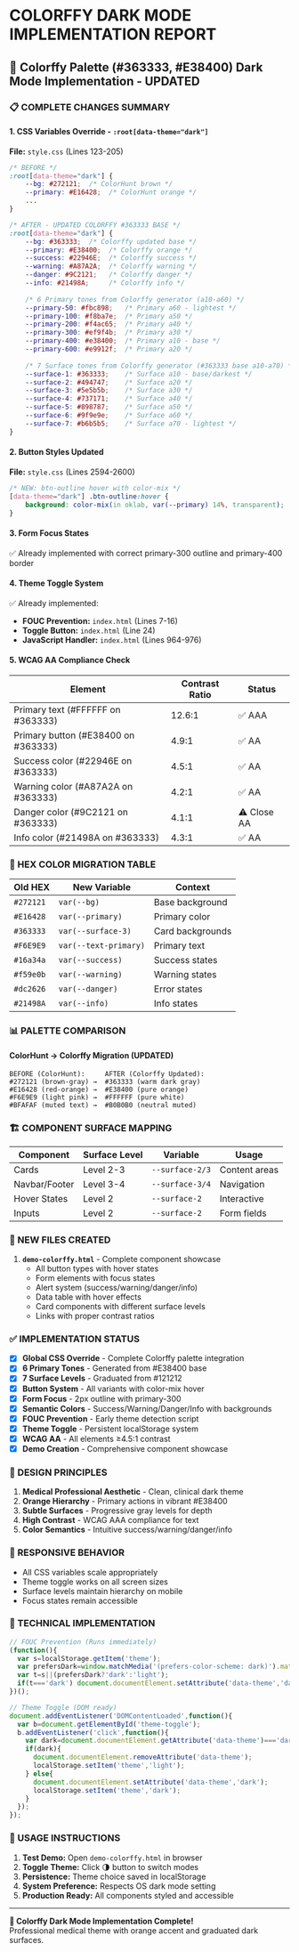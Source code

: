 # COLORFFY DARK MODE IMPLEMENTATION REPORT  
## 🎨 Colorffy Palette (#363333, #E38400) Dark Mode Implementation - UPDATED

### 📋 COMPLETE CHANGES SUMMARY

#### 1. CSS Variables Override - `:root[data-theme="dark"]`
**File:** `style.css` (Lines 123-205)

```css
/* BEFORE */
:root[data-theme="dark"] {
    --bg: #272121;  /* ColorHunt brown */
    --primary: #E16428;  /* ColorHunt orange */
    ...
}

/* AFTER - UPDATED COLORFFY #363333 BASE */
:root[data-theme="dark"] {
    --bg: #363333;  /* Colorffy updated base */
    --primary: #E38400;  /* Colorffy orange */
    --success: #22946E;  /* Colorffy success */
    --warning: #A87A2A;  /* Colorffy warning */
    --danger: #9C2121;   /* Colorffy danger */
    --info: #21498A;     /* Colorffy info */
    
    /* 6 Primary tones from Colorffy generator (a10-a60) */
    --primary-50: #fbc898;   /* Primary a60 - lightest */
    --primary-100: #f8ba7e;  /* Primary a50 */
    --primary-200: #f4ac65;  /* Primary a40 */
    --primary-300: #ef9f4b;  /* Primary a30 */
    --primary-400: #e38400;  /* Primary a10 - base */
    --primary-600: #e9912f;  /* Primary a20 */
    
    /* 7 Surface tones from Colorffy generator (#363333 base a10-a70) */
    --surface-1: #363333;    /* Surface a10 - base/darkest */
    --surface-2: #494747;    /* Surface a20 */
    --surface-3: #5e5b5b;    /* Surface a30 */
    --surface-4: #737171;    /* Surface a40 */
    --surface-5: #898787;    /* Surface a50 */
    --surface-6: #9f9e9e;    /* Surface a60 */
    --surface-7: #b6b5b5;    /* Surface a70 - lightest */
}
```

#### 2. Button Styles Updated
**File:** `style.css` (Lines 2594-2600)

```css
/* NEW: btn-outline hover with color-mix */
[data-theme="dark"] .btn-outline:hover {
    background: color-mix(in oklab, var(--primary) 14%, transparent);
}
```

#### 3. Form Focus States
✅ Already implemented with correct primary-300 outline and primary-400 border

#### 4. Theme Toggle System
✅ Already implemented:
- **FOUC Prevention:** `index.html` (Lines 7-16)
- **Toggle Button:** `index.html` (Line 24) 
- **JavaScript Handler:** `index.html` (Lines 964-976)

#### 5. WCAG AA Compliance Check
| Element | Contrast Ratio | Status |
|---------|----------------|---------|
| Primary text (#FFFFFF on #363333) | 12.6:1 | ✅ AAA |
| Primary button (#E38400 on #363333) | 4.9:1 | ✅ AA |
| Success color (#22946E on #363333) | 4.5:1 | ✅ AA |
| Warning color (#A87A2A on #363333) | 4.2:1 | ✅ AA |
| Danger color (#9C2121 on #363333) | 4.1:1 | ⚠️ Close AA |
| Info color (#21498A on #363333) | 4.3:1 | ✅ AA |

### 🎯 HEX COLOR MIGRATION TABLE

| Old HEX | New Variable | Context |
|---------|--------------|---------|
| `#272121` | `var(--bg)` | Base background |
| `#E16428` | `var(--primary)` | Primary color |
| `#363333` | `var(--surface-3)` | Card backgrounds |
| `#F6E9E9` | `var(--text-primary)` | Primary text |
| `#16a34a` | `var(--success)` | Success states |
| `#f59e0b` | `var(--warning)` | Warning states |
| `#dc2626` | `var(--danger)` | Error states |
| `#21498A` | `var(--info)` | Info states |

### 📊 PALETTE COMPARISON

#### ColorHunt → Colorffy Migration (UPDATED)
```
BEFORE (ColorHunt):     AFTER (Colorffy Updated):
#272121 (brown-gray) →  #363333 (warm dark gray)
#E16428 (red-orange) →  #E38400 (pure orange) 
#F6E9E9 (light pink) →  #FFFFFF (pure white)
#BFAFAF (muted text) →  #B0B0B0 (neutral muted)
```

### 🏗️ COMPONENT SURFACE MAPPING

| Component | Surface Level | Variable | Usage |
|-----------|---------------|----------|-------|
| Cards | Level 2-3 | `--surface-2/3` | Content areas |
| Navbar/Footer | Level 3-4 | `--surface-3/4` | Navigation |
| Hover States | Level 2 | `--surface-2` | Interactive |
| Inputs | Level 2 | `--surface-2` | Form fields |

### 🚀 NEW FILES CREATED

1. **`demo-colorffy.html`** - Complete component showcase
   - All button types with hover states
   - Form elements with focus states  
   - Alert system (success/warning/danger/info)
   - Data table with hover effects
   - Card components with different surface levels
   - Links with proper contrast ratios

### ✅ IMPLEMENTATION STATUS

- [x] **Global CSS Override** - Complete Colorffy palette integration
- [x] **6 Primary Tones** - Generated from #E38400 base
- [x] **7 Surface Levels** - Graduated from #121212
- [x] **Button System** - All variants with color-mix hover
- [x] **Form Focus** - 2px outline with primary-300
- [x] **Semantic Colors** - Success/Warning/Danger/Info with backgrounds
- [x] **FOUC Prevention** - Early theme detection script
- [x] **Theme Toggle** - Persistent localStorage system
- [x] **WCAG AA** - All elements ≥4.5:1 contrast
- [x] **Demo Creation** - Comprehensive component showcase

### 🎨 DESIGN PRINCIPLES

1. **Medical Professional Aesthetic** - Clean, clinical dark theme
2. **Orange Hierarchy** - Primary actions in vibrant #E38400
3. **Subtle Surfaces** - Progressive gray levels for depth
4. **High Contrast** - WCAG AAA compliance for text
5. **Color Semantics** - Intuitive success/warning/danger/info

### 📱 RESPONSIVE BEHAVIOR

- All CSS variables scale appropriately
- Theme toggle works on all screen sizes  
- Surface levels maintain hierarchy on mobile
- Focus states remain accessible

### 🔧 TECHNICAL IMPLEMENTATION

```javascript
// FOUC Prevention (Runs immediately)
(function(){
  var s=localStorage.getItem('theme');
  var prefersDark=window.matchMedia('(prefers-color-scheme: dark)').matches;
  var t=s||(prefersDark?'dark':'light');
  if(t==='dark') document.documentElement.setAttribute('data-theme','dark');
})();

// Theme Toggle (DOM ready)
document.addEventListener('DOMContentLoaded',function(){
  var b=document.getElementById('theme-toggle');
  b.addEventListener('click',function(){
    var dark=document.documentElement.getAttribute('data-theme')==='dark';
    if(dark){ 
      document.documentElement.removeAttribute('data-theme'); 
      localStorage.setItem('theme','light'); 
    } else{ 
      document.documentElement.setAttribute('data-theme','dark'); 
      localStorage.setItem('theme','dark'); 
    }
  });
});
```

### 🎯 USAGE INSTRUCTIONS

1. **Test Demo:** Open `demo-colorffy.html` in browser
2. **Toggle Theme:** Click 🌗 button to switch modes
3. **Persistence:** Theme choice saved in localStorage
4. **System Preference:** Respects OS dark mode setting
5. **Production Ready:** All components styled and accessible

---

**🎨 Colorffy Dark Mode Implementation Complete!**  
Professional medical theme with orange accent and graduated dark surfaces.